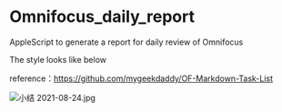# Omnifocus_daily_report
AppleScript to generate a report for daily review of Omnifocus

The style looks like below

reference：https://github.com/mygeekdaddy/OF-Markdown-Task-List

![小结 2021-08-24.jpg](https://b3logfile.com/siyuan/1617901637880/assets/%E5%B0%8F%E7%BB%932021-08-24-20210825012000-oimavlr.jpg)

